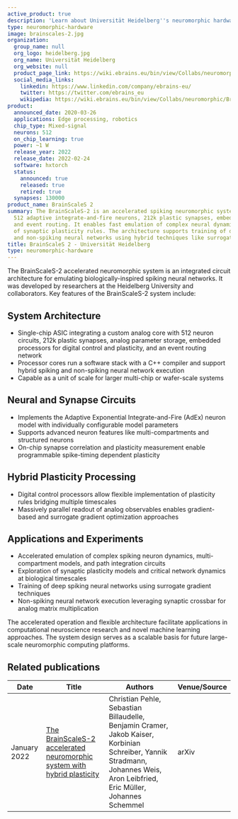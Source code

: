 ```yaml
---
active_product: true
description: 'Learn about Universität Heidelberg''s neuromorphic hardware: BrainScaleS 2'
type: neuromorphic-hardware
image: brainscales-2.jpg
organization:
  group_name: null
  org_logo: heidelberg.jpg
  org_name: Universität Heidelberg
  org_website: null
  product_page_link: https://wiki.ebrains.eu/bin/view/Collabs/neuromorphic/BrainScaleS/
  social_media_links:
    linkedin: https://www.linkedin.com/company/ebrains-eu/
    twitter: https://twitter.com/ebrains_eu
    wikipedia: https://wiki.ebrains.eu/bin/view/Collabs/neuromorphic/BrainScaleS/
product:
  announced_date: 2020-03-26
  applications: Edge processing, robotics
  chip_type: Mixed-signal
  neurons: 512
  on_chip_learning: true
  power: ~1 W
  release_year: 2022
  release_date: 2022-02-24
  software: hxtorch
  status:
    announced: true
    released: true
    retired: true
  synapses: 130000
product_name: BrainScaleS 2
summary: The BrainScaleS-2 is an accelerated spiking neuromorphic system-on-chip integrating
  512 adaptive integrate-and-fire neurons, 212k plastic synapses, embedded processors,
  and event routing. It enables fast emulation of complex neural dynamics and exploration
  of synaptic plasticity rules. The architecture supports training of deep spiking
  and non-spiking neural networks using hybrid techniques like surrogate gradients.
title: BrainScaleS 2 - Universität Heidelberg
type: neuromorphic-hardware
---
```


The BrainScaleS-2 accelerated neuromorphic system is an integrated circuit architecture for emulating biologically-inspired spiking neural networks. It was developed by researchers at the Heidelberg University and collaborators. Key features of the BrainScaleS-2 system include:

## System Architecture
- Single-chip ASIC integrating a custom analog core with 512 neuron circuits, 212k plastic synapses, analog parameter storage, embedded processors for digital control and plasticity, and an event routing network
- Processor cores run a software stack with a C++ compiler and support hybrid spiking and non-spiking neural network execution
- Capable as a unit of scale for larger multi-chip or wafer-scale systems

## Neural and Synapse Circuits
- Implements the Adaptive Exponential Integrate-and-Fire (AdEx) neuron model with individually configurable model parameters
- Supports advanced neuron features like multi-compartments and structured neurons
- On-chip synapse correlation and plasticity measurement enable programmable spike-timing dependent plasticity 

## Hybrid Plasticity Processing
- Digital control processors allow flexible implementation of plasticity rules bridging multiple timescales
- Massively parallel readout of analog observables enables gradient-based and surrogate gradient optimization approaches

## Applications and Experiments
- Accelerated emulation of complex spiking neuron dynamics, multi-compartment models, and path integration circuits
- Exploration of synaptic plasticity models and critical network dynamics at biological timescales
- Training of deep spiking neural networks using surrogate gradient techniques
- Non-spiking neural network execution leveraging synaptic crossbar for analog matrix multiplication

The accelerated operation and flexible architecture facilitate applications in computational neuroscience research and novel machine learning approaches. The system design serves as a scalable basis for future large-scale neuromorphic computing platforms.

## Related publications

| Date | Title | Authors  | Venue/Source |
|------|-------|----------|------------- |
| January 2022 | [The BrainScaleS-2 accelerated neuromorphic system with hybrid plasticity](https://arxiv.org/abs/2201.11063) | Christian Pehle, Sebastian Billaudelle, Benjamin Cramer, Jakob Kaiser, Korbinian Schreiber, Yannik Stradmann, Johannes Weis, Aron Leibfried, Eric Müller, Johannes Schemmel | arXiv |
